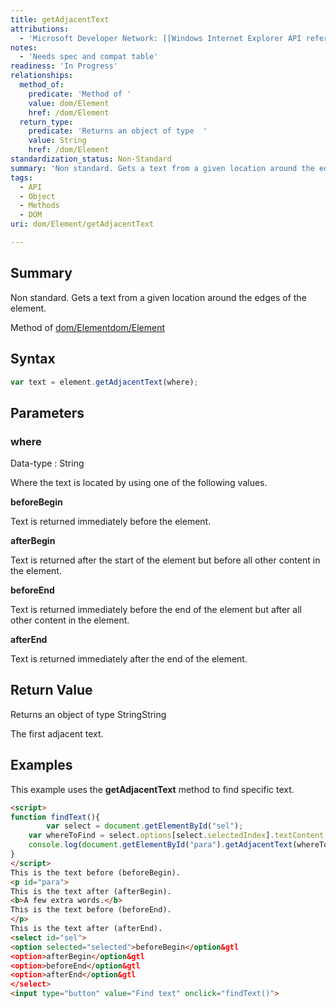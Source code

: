 ```yaml
---
title: getAdjacentText
attributions:
  - 'Microsoft Developer Network: [[Windows Internet Explorer API reference](http://msdn.microsoft.com/en-us/library/ie/hh828809%28v=vs.85%29.aspx) Article]'
notes:
  - 'Needs spec and compat table'
readiness: 'In Progress'
relationships:
  method_of:
    predicate: 'Method of '
    value: dom/Element
    href: /dom/Element
  return_type:
    predicate: 'Returns an object of type  '
    value: String
    href: /dom/Element
standardization_status: Non-Standard
summary: 'Non standard. Gets a text from a given location around the edges of the element.'
tags:
  - API
  - Object
  - Methods
  - DOM
uri: dom/Element/getAdjacentText

---
```

## Summary

Non standard. Gets a text from a given location around the edges of the element.

Method of [dom/Element](/dom/Element)[dom/Element](/dom/Element)

## Syntax

``` js
var text = element.getAdjacentText(where);
```

## Parameters

### where

 Data-type
:   String

 Where the text is located by using one of the following values.

**beforeBegin**

Text is returned immediately before the element.

**afterBegin**

Text is returned after the start of the element but before all other content in the element.

**beforeEnd**

Text is returned immediately before the end of the element but after all other content in the element.

**afterEnd**

Text is returned immediately after the end of the element.

## Return Value

Returns an object of type StringString

The first adjacent text.

## Examples

This example uses the **getAdjacentText** method to find specific text.

``` html
<script>
function findText(){
        var select = document.getElementById("sel");
    var whereToFind = select.options[select.selectedIndex].textContent;
    console.log(document.getElementById("para").getAdjacentText(whereToFind));
}
</script>
This is the text before (beforeBegin).
<p id="para">
This is the text after (afterBegin).
<b>A few extra words.</b>
This is the text before (beforeEnd).
</p>
This is the text after (afterEnd).
<select id="sel">
<option selected="selected">beforeBegin</option&gtl
<option>afterBegin</option&gtl
<option>beforeEnd</option&gtl
<option>afterEnd</option&gtl
</select>
<input type="button" value="Find text" onclick="findText()">
```

